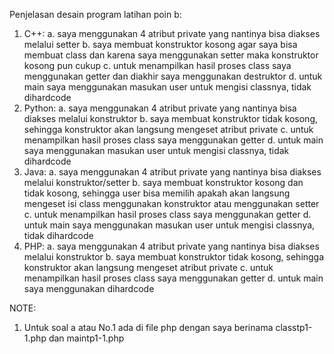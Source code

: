 Penjelasan desain program latihan poin b:
1. C++:
    a. saya menggunakan 4 atribut private yang nantinya bisa diakses melalui setter
    b. saya membuat konstruktor kosong agar saya bisa membuat class dan karena saya menggunakan setter maka konstruktor kosong pun cukup
    c. untuk menampilkan hasil proses class saya menggunakan getter dan diakhir saya menggunakan destruktor
    d. untuk main saya menggunakan masukan user untuk mengisi classnya, tidak dihardcode
2. Python:
    a. saya menggunakan 4 atribut private yang nantinya bisa diakses melalui konstruktor
    b. saya membuat konstruktor tidak kosong, sehingga konstruktor akan langsung mengeset atribut private
    c. untuk menampilkan hasil proses class saya menggunakan getter
    d. untuk main saya menggunakan masukan user untuk mengisi classnya, tidak dihardcode
3. Java:
    a. saya menggunakan 4 atribut private yang nantinya bisa diakses melalui konstruktor/setter
    b. saya membuat konstruktor kosong dan tidak kosong, sehingga user bisa memilih apakah akan langsung mengeset isi class menggunakan konstruktor atau menggunakan setter
    c. untuk menampilkan hasil proses class saya menggunakan getter
    d. untuk main saya menggunakan masukan user untuk mengisi classnya, tidak dihardcode
4. PHP:
    a. saya menggunakan 4 atribut private yang nantinya bisa diakses melalui konstruktor
    b. saya membuat konstruktor tidak kosong, sehingga konstruktor akan langsung mengeset atribut private
    c. untuk menampilkan hasil proses class saya menggunakan getter
    d. untuk main saya menggunakan dihardcode

NOTE:
1. Untuk soal a atau No.1 ada di file php dengan saya berinama classtp1-1.php dan maintp1-1.php